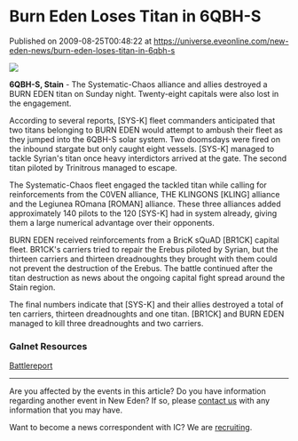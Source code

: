 # Burn Eden Loses Titan in 6QBH-S
Published on 2009-08-25T00:48:22 at https://universe.eveonline.com/new-eden-news/burn-eden-loses-titan-in-6qbh-s

![](http://www.eve-ic.net/media/assets/icarticlebanner.png)  
  
 **6QBH-S, Stain** \- The Systematic-Chaos alliance and allies destroyed a BURN EDEN titan on Sunday night. Twenty-eight capitals were also lost in the engagement.  
  
According to several reports, [SYS-K] fleet commanders anticipated that two titans belonging to BURN EDEN would attempt to ambush their fleet as they jumped into the 6QBH-S solar system. Two doomsdays were fired on the inbound stargate but only caught eight vessels. [SYS-K] managed to tackle Syrian's titan once heavy interdictors arrived at the gate. The second titan piloted by Trinitrous managed to escape.  
  
The Systematic-Chaos fleet engaged the tackled titan while calling for reinforcements from the C0VEN alliance, THE KLINGONS [KLING] alliance and the Legiunea ROmana [ROMAN] alliance. These three alliances added approximately 140 pilots to the 120 [SYS-K] had in system already, giving them a large numerical advantage over their opponents.  
  
BURN EDEN received reinforcements from a BricK sQuAD [BR1CK] capital fleet. BR1CK's carriers tried to repair the Erebus piloted by Syrian, but the thirteen carriers and thirteen dreadnoughts they brought with them could not prevent the destruction of the Erebus. The battle continued after the titan destruction as news about the ongoing capital fight spread around the Stain region.  
  
The final numbers indicate that [SYS-K] and their allies destroyed a total of ten carriers, thirteen dreadnoughts and one titan. [BR1CK] and BURN EDEN managed to kill three dreadnoughts and two carriers.

### Galnet Resources

[Battlereport](http://killboard.systematic-chaos.eu/?a=kill_related&kll_id=32916)

* * *

Are you affected by the events in this article? Do you have information regarding another event in New Eden? If so, please [contact us](http://myeve.eve-online.com/news.asp?a=submitrp) with any information that you may have.  
  
Want to become a news correspondent with IC? We are [recruiting](http://www.eveonline.com/isd.asp).
